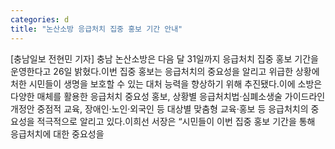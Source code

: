 ```yaml
---
categories: d
title: "논산소방 응급처치 집중 홍보 기간 안내"
---
```

[충남일보 전현민 기자] 충남 논산소방은 다음 달 31일까지 응급처치 집중 홍보 기간을 운영한다고 26일 밝혔다.이번 집중 홍보는 응급처치의 중요성을 알리고 위급한 상황에 처한 시민들이 생명을 보호할 수 있는 대처 능력을 향상하기 위해 추진됐다.이에 소방은 다양한 매체를 활용한 응급처치 중요성 홍보, 상황별 응급처치법·심폐소생술 가이드라인 개정안 중점적 교육, 장애인·노인·외국인 등 대상별 맞춤형 교육·홍보 등 응급처치의 중요성을 적극적으로 알리고 있다.이희선 서장은 “시민들이 이번 집중 홍보 기간을 통해 응급처치에 대한 중요성을